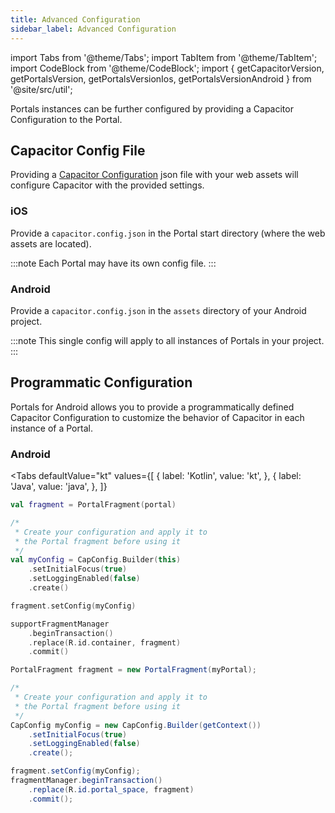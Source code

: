 ```yaml
---
title: Advanced Configuration
sidebar_label: Advanced Configuration
---
```


import Tabs from '@theme/Tabs';
import TabItem from '@theme/TabItem';
import CodeBlock from '@theme/CodeBlock';
import { getCapacitorVersion, getPortalsVersion, getPortalsVersionIos, getPortalsVersionAndroid } from '@site/src/util';

Portals instances can be further configured by providing a Capacitor Configuration to the Portal.

## Capacitor Config File

Providing a [Capacitor Configuration](https://capacitorjs.com/docs/config) json file with your web assets will configure Capacitor with the provided settings.

### iOS

Provide a `capacitor.config.json` in the Portal start directory (where the web assets are located).

:::note
Each Portal may have its own config file.
:::

### Android

Provide a `capacitor.config.json` in the `assets` directory of your Android project.

:::note
This single config will apply to all instances of Portals in your project.
:::

## Programmatic Configuration

Portals for Android allows you to provide a programmatically defined Capacitor Configuration to customize the behavior of Capacitor in each instance of a Portal.

### Android

<Tabs 
    defaultValue="kt" 
    values={[
        { label: 'Kotlin', value: 'kt', },
        { label: 'Java', value: 'java', },
    ]}
>

<TabItem value="kt">

```kotlin
val fragment = PortalFragment(portal)

/*
 * Create your configuration and apply it to
 * the Portal fragment before using it
 */
val myConfig = CapConfig.Builder(this)
    .setInitialFocus(true)
    .setLoggingEnabled(false)
    .create()

fragment.setConfig(myConfig)

supportFragmentManager
    .beginTransaction()
    .replace(R.id.container, fragment)
    .commit()
```

</TabItem>

<TabItem value="java">

```java
PortalFragment fragment = new PortalFragment(myPortal);

/*
 * Create your configuration and apply it to
 * the Portal fragment before using it
 */
CapConfig myConfig = new CapConfig.Builder(getContext())
    .setInitialFocus(true)
    .setLoggingEnabled(false)
    .create();

fragment.setConfig(myConfig);
fragmentManager.beginTransaction()
    .replace(R.id.portal_space, fragment)
    .commit();
```

</TabItem>

</Tabs>